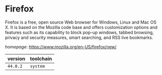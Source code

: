 # Firefox

Firefox is a free, open source Web browser for Windows, Linux and Mac OS X. It is based on the  Mozilla code base and offers customization options and features such as its capability to block pop-up windows,  tabbed browsing, privacy and security measures, smart searching, and RSS live bookmarks.

*homepage*: <https://www.mozilla.org/en-US/firefox/new/>

version | toolchain
--------|----------
``44.0.2`` | ``system``
